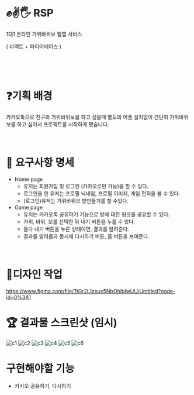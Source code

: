 # ✊✌🖐 RSP

1대1 온라인 가위바위보 웹앱 서비스.

( 리액트 + 파이어베이스 )

<br/>
<br/>
<br/>

# ❓기획 배경

카카오톡으로 친구와 가위바위보를 하고 싶을때 별도의 어플 설치없이 간단히 가위바위보를 하고 싶어서 프로젝트를 시작하게 됐습니다.
<br/>
<br/>
<br/>

# 📃 요구사항 명세

- Home page
  - 유저는 회원가입 및 로그인 (카카오로만 가능)을 할 수 있다.
  - 로그인을 한 유저는 프로필 닉네임, 프로필 이미지, 게임 전적을 볼 수 있다.
  - (로그인)유저는 가위바위보 방만들기를 할 수있다.
- Game page
  - 유저는 카카오톡 공유하기 기능으로 방에 대한 링크를 공유할 수 있다.
  - 가위, 바위, 보를 선택한 뒤 내기 버튼을 누를 수 있다.
  - 둘다 내기 버튼을 누른 상태이면, 결과를 알려준다.
  - 결과를 알려줌과 동시에 다시하기 버튼, 홈 버튼을 보여준다.
    <br/>
    <br/>
    <br/>

# 🎨디자인 작업

https://www.figma.com/file/TtGr2L1zxuv5NbOhibIwUU/Untitled?node-id=0%3A1


# 🏆 결과물 스크린샷 (임시)

![c1](https://user-images.githubusercontent.com/53414542/156763157-558ae94a-a932-4926-bc73-c41ba587994d.PNG)
![c2](https://user-images.githubusercontent.com/53414542/156763316-eb8225e8-d033-4ac2-99ec-4f9c91d2e049.PNG)
![c3](https://user-images.githubusercontent.com/53414542/156763869-f5703df0-e0dc-4a51-a791-ca585081048b.PNG)
![c4](https://user-images.githubusercontent.com/53414542/156763877-4df917b9-b963-4283-add3-e99f9e680218.PNG)
![c5](https://user-images.githubusercontent.com/53414542/156763881-50bbc0bc-b0cd-45d8-b17e-6f3a4832ba0e.PNG)
![c6](https://user-images.githubusercontent.com/53414542/156763886-361ad0ce-5cbf-4646-99c2-505505f0735c.PNG)



# 구현해야할 기능

- 카카오 공유하기, 다시하기
